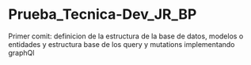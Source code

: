 # Prueba_Tecnica-Dev_JR_BP
Primer comit:
  definicion de la estructura de la base de datos, modelos o entidades y estructura base de los query y mutations implementando graphQl
